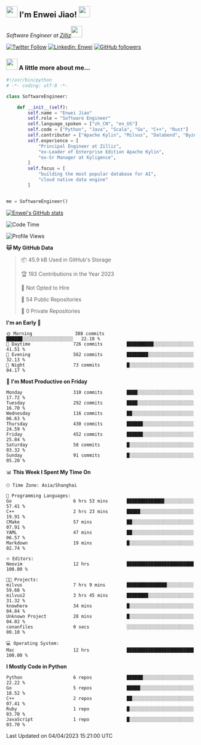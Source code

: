 <h2><img src="https://emojis.slackmojis.com/emojis/images/1531849430/4246/blob-sunglasses.gif?1531849430" width="30"/> I'm  Enwei Jiao! <img src="https://media.giphy.com/media/juBt25nT1KGys/giphy.gif" width=30> </h2>
<!-- <img align='right' src="https://media.giphy.com/media/M9gbBd9nbDrOTu1Mqx/giphy.gif" width="230"> -->
<p><em>Software Engineer at <a href="https://zilliz.com/">Zilliz</a><img src="https://media.giphy.com/media/WUlplcMpOCEmTGBtBW/giphy.gif" width="30"></em></p>

[![Twitter Follow](https://img.shields.io/twitter/follow/misteranmol?label=Follow)](https://twitter.com/intent/follow?screen_name=EnweiJiao)
[![Linkedin: Enwei](https://img.shields.io/badge/-enwei-blue?style=&logo=Linkedin&logoColor=white&link=https://www.linkedin.com/in/enwei-jiao-41192a97)](https://www.linkedin.com/in/enwei-jiao-41192a97/)
[![GitHub followers](https://img.shields.io/github/followers/jiaoew1991?label=Follow&style=social)](https://github.com/jiaoew1991)


### <img src="https://media.giphy.com/media/VgCDAzcKvsR6OM0uWg/giphy.gif" width="30"> A little more about me...  

```python
#!/usr/bin/python
# -*- coding: utf-8 -*-

class SoftwareEngineer:

    def __init__(self):
        self.name = "Enwei Jiao"
        self.role = "Software Engineer"
        self.language_spoken = ["zh_CN", "en_US"]
        self.code = ["Python", "Java", "Scala", "Go", "C++", "Rust"]
        self.contributer = ["Apache Kylin", "Milvus", "Databend", "Byzer-Lang"]
        self.experience = [
            "Principal Engineer at Zilliz",
            "ex-Leader of Enterprise Edition Apache Kylin",
            "ex-Sr Manager at Kyligence",
        ]
        self.focus = [
            "building the most popular database for AI",
            "cloud native data engine"
        ]


me = SoftwareEngineer()
```

[![Enwei's GitHub stats](https://github-readme-stats.vercel.app/api?username=jiaoew1991&count_private=true&show_icons=true)](https://github.com/jiaoew1991/jiaoew1991)

<!-- [![Top Langs](https://github-readme-stats.vercel.app/api/top-langs/?username=jiaoew1991&layout=compact)](https://github.com/jiaoew1991/jiaoew1991) -->

<!--START_SECTION:waka-->
![Code Time](http://img.shields.io/badge/Code%20Time-608%20hrs%2035%20mins-blue)

![Profile Views](http://img.shields.io/badge/Profile%20Views-1-blue)

**🐱 My GitHub Data** 

> 📦 45.9 kB Used in GitHub's Storage 
 > 
> 🏆 193 Contributions in the Year 2023
 > 
> 🚫 Not Opted to Hire
 > 
> 📜 54 Public Repositories 
 > 
> 🔑 0 Private Repositories 
 > 
**I'm an Early 🐤** 

```text
🌞 Morning                388 commits         ██████░░░░░░░░░░░░░░░░░░░   22.18 % 
🌆 Daytime                726 commits         ██████████░░░░░░░░░░░░░░░   41.51 % 
🌃 Evening                562 commits         ████████░░░░░░░░░░░░░░░░░   32.13 % 
🌙 Night                  73 commits          █░░░░░░░░░░░░░░░░░░░░░░░░   04.17 % 
```
📅 **I'm Most Productive on Friday** 

```text
Monday                   310 commits         ████░░░░░░░░░░░░░░░░░░░░░   17.72 % 
Tuesday                  292 commits         ████░░░░░░░░░░░░░░░░░░░░░   16.70 % 
Wednesday                116 commits         ██░░░░░░░░░░░░░░░░░░░░░░░   06.63 % 
Thursday                 430 commits         ██████░░░░░░░░░░░░░░░░░░░   24.59 % 
Friday                   452 commits         ██████░░░░░░░░░░░░░░░░░░░   25.84 % 
Saturday                 58 commits          █░░░░░░░░░░░░░░░░░░░░░░░░   03.32 % 
Sunday                   91 commits          █░░░░░░░░░░░░░░░░░░░░░░░░   05.20 % 
```


📊 **This Week I Spent My Time On** 

```text
🕑︎ Time Zone: Asia/Shanghai

💬 Programming Languages: 
Go                       6 hrs 53 mins       ██████████████░░░░░░░░░░░   57.41 % 
C++                      2 hrs 23 mins       █████░░░░░░░░░░░░░░░░░░░░   19.91 % 
CMake                    57 mins             ██░░░░░░░░░░░░░░░░░░░░░░░   07.91 % 
YAML                     47 mins             ██░░░░░░░░░░░░░░░░░░░░░░░   06.57 % 
Markdown                 19 mins             █░░░░░░░░░░░░░░░░░░░░░░░░   02.74 % 

🔥 Editors: 
Neovim                   12 hrs              █████████████████████████   100.00 % 

🐱‍💻 Projects: 
milvus                   7 hrs 9 mins        ███████████████░░░░░░░░░░   59.68 % 
milvus2                  3 hrs 45 mins       ████████░░░░░░░░░░░░░░░░░   31.32 % 
knowhere                 34 mins             █░░░░░░░░░░░░░░░░░░░░░░░░   04.84 % 
Unknown Project          28 mins             █░░░░░░░░░░░░░░░░░░░░░░░░   04.02 % 
conanfiles               0 secs              ░░░░░░░░░░░░░░░░░░░░░░░░░   00.10 % 

💻 Operating System: 
Mac                      12 hrs              █████████████████████████   100.00 % 
```

**I Mostly Code in Python** 

```text
Python                   6 repos             ██████░░░░░░░░░░░░░░░░░░░   22.22 % 
Go                       5 repos             █████░░░░░░░░░░░░░░░░░░░░   18.52 % 
C++                      2 repos             ██░░░░░░░░░░░░░░░░░░░░░░░   07.41 % 
Ruby                     1 repo              █░░░░░░░░░░░░░░░░░░░░░░░░   03.70 % 
JavaScript               1 repo              █░░░░░░░░░░░░░░░░░░░░░░░░   03.70 % 
```




 Last Updated on 04/04/2023 15:21:00 UTC
<!--END_SECTION:waka-->
